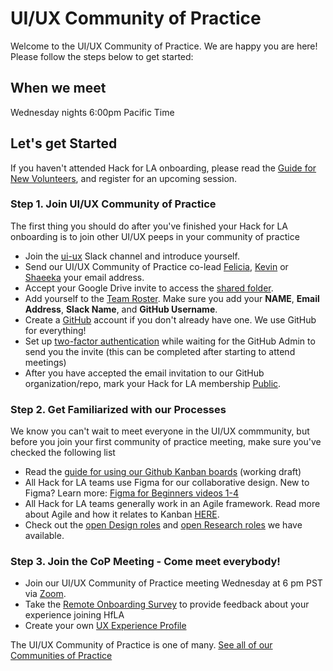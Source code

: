 # UI/UX Community of Practice 

Welcome to the UI/UX Community of Practice. We are happy you are here! Please follow the steps below to get started:

## When we meet
Wednesday nights 6:00pm Pacific Time

## Let's get Started
If you haven't attended Hack for LA onboarding, please read the [Guide for New Volunteers](https://www.hackforla.org/getting-started), and register for an upcoming session.  

### Step 1. Join UI/UX Community of Practice
The first thing you should do after you've finished your Hack for LA onboarding is to join other UI/UX peeps in your community of practice   
- Join the [ui-ux](https://hackforla.slack.com/archives/C017ESHSMNG) Slack channel and introduce yourself.
- Send our UI/UX Community of Practice co-lead [Felicia](https://hackforla.slack.com/team/U0252LV021F), [Kevin](https://hackforla.slack.com/team/U01GZHT5CM8) or [Shaeeka](https://hackforla.slack.com/team/U028C3EGDDE) your email address.
- Accept your Google Drive invite to access the [shared folder](https://drive.google.com/drive/u/0/folders/1os-4KyGnL0SXIeyfoDICOEpG5CO_1MaV).
- Add yourself to the [Team Roster](https://docs.google.com/spreadsheets/d/1tdfmQntbXnb2qK7qAWCAtzFi94ZTL8YTDkIwyuLm2_w/edit). Make sure you add your **NAME**, **Email Address**, **Slack Name**, and **GitHub Username**. 
- Create a [GitHub](https://github.com/) account if you don't already have one. We use GitHub for everything!  
- Set up [two-factor authentication](https://www.hackforla.org/guide-pages/2FA.html) while waiting for the GitHub Admin to send you the invite (this can be completed after starting to attend meetings)
- After you have accepted the email invitation to our GitHub organization/repo, mark your Hack for LA membership [Public](https://docs.github.com/en/github/setting-up-and-managing-your-github-user-account/publicizing-or-hiding-organization-membership#changing-the-visibility-of-your-organization-membership).

### Step 2. Get Familiarized with our Processes
We know you can't wait to meet everyone in the UI/UX commmunity, but before you join your first community of practice meeting, make sure you've checked the following list
- Read the [guide for using our Github Kanban boards](https://docs.google.com/document/d/11Fe7mNdmPBP5bD_yLJ1C0_I1TmoK47AuHHrdhdDyWCs/edit#heading=h.nl3p4nf4eqb4) (working draft) 
- All Hack for LA teams use Figma for our collaborative design. New to Figma? Learn more: [Figma for Beginners videos 1-4](https://www.youtube.com/watch?v=dXQ7IHkTiMM&ab_channel=Figma)  
- All Hack for LA teams generally work in an Agile framework. Read more about Agile and how it relates to Kanban [HERE](https://www.atlassian.com/agile).
- Check out the [open Design roles](https://github.com/hackforla/UI-UX/projects/3) and [open Research roles](https://github.com/hackforla/UI-UX/projects/2) we have available.

### Step 3. Join the CoP Meeting - Come meet everybody! 
- Join our UI/UX Community of Practice meeting Wednesday at 6 pm PST via [Zoom](https://us02web.zoom.us/j/83289900921?pwd=dTc3c0ZPWm9RNFFHLzJoaXptY0dnQT09).
- Take the [Remote Onboarding Survey](https://docs.google.com/forms/d/e/1FAIpQLScXnJSyCXgO_RCAuCyOkG4sqGILpAepTlJ0HOaK4H_ccEVmNw/viewform) to provide feedback about your experience joining HfLA
- Create your own [UX Experience Profile](https://github.com/hackforla/UI-UX/projects/5)

The UI/UX Community of Practice is one of many.  [See all of our Communities of Practice](https://github.com/hackforla/communities-of-practice/blob/main/README.md)



